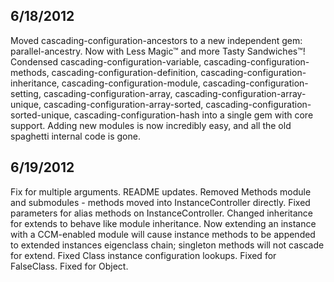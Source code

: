 
## 6/18/2012 ##

Moved cascading-configuration-ancestors to a new independent gem: parallel-ancestry.
Now with Less Magic™ and more Tasty Sandwiches™!
Condensed cascading-configuration-variable, cascading-configuration-methods, cascading-configuration-definition, cascading-configuration-inheritance, cascading-configuration-module, cascading-configuration-setting, cascading-configuration-array, cascading-configuration-array-unique, cascading-configuration-array-sorted, cascading-configuration-sorted-unique, cascading-configuration-hash into a single gem with core support.
Adding new modules is now incredibly easy, and all the old spaghetti internal code is gone.

## 6/19/2012 ##

Fix for multiple arguments.
README updates.
Removed Methods module and submodules - methods moved into InstanceController directly.
Fixed parameters for alias methods on InstanceController.
Changed inheritance for extends to behave like module inheritance. Now extending an instance with a CCM-enabled module will cause instance methods to be appended to extended instances eigenclass chain; singleton methods will not cascade for extend.
Fixed Class instance configuration lookups.
Fixed for FalseClass.
Fixed for Object.


